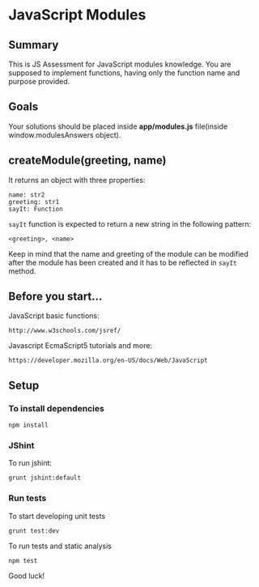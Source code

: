 # JavaScript Modules 

## Summary

This is JS Assessment for JavaScript modules knowledge. You are supposed to implement functions, having only the function name and purpose provided.

## Goals

Your solutions should be placed inside **app/modules.js** file(inside window.modulesAnswers object).

## createModule(greeting, name)

It returns an object with three properties:

    name: str2
    greeting: str1
    sayIt: Function
    
`sayIt` function is expected to return a new string in the following pattern:

    <greeting>, <name>
    
Keep in mind that the name and greeting of the module can be modified after the module has been created and it has to be reflected in `sayIt` method.

## Before you start...

JavaScript basic functions:

    http://www.w3schools.com/jsref/
    
Javascript EcmaScript5 tutorials and more:

    https://developer.mozilla.org/en-US/docs/Web/JavaScript

## Setup

### To install dependencies

    npm install

### JShint

To run jshint:

    grunt jshint:default

### Run tests

To start developing unit tests

    grunt test:dev
 
To run tests and static analysis

    npm test

Good luck!
 
